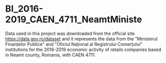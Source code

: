 # BI_2016-2019_CAEN_4711_NeamtMiniste
Data used in this project was downloaded from the official site https://data.gov.ro/dataset and it represents the data from the "Ministerul Finanțelor Publice" and "Oficiul Național al Registrului Comerțului" institutions for the 2016-2019 economic activity of retails companies based in Neamt county, Romania, with CAEN 4711. 

